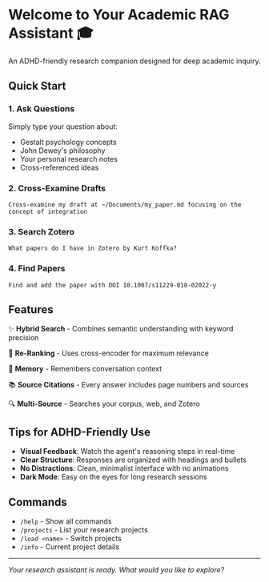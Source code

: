 # Welcome to Your Academic RAG Assistant 🎓

An ADHD-friendly research companion designed for deep academic inquiry.

## Quick Start

### 1. Ask Questions
Simply type your question about:
- Gestalt psychology concepts
- John Dewey's philosophy
- Your personal research notes
- Cross-referenced ideas

### 2. Cross-Examine Drafts
```
Cross-examine my draft at ~/Documents/my_paper.md focusing on the concept of integration
```

### 3. Search Zotero
```
What papers do I have in Zotero by Kurt Koffka?
```

### 4. Find Papers
```
Find and add the paper with DOI 10.1007/s11229-018-02022-y
```

## Features

✨ **Hybrid Search** - Combines semantic understanding with keyword precision

🎯 **Re-Ranking** - Uses cross-encoder for maximum relevance

🧠 **Memory** - Remembers conversation context

📚 **Source Citations** - Every answer includes page numbers and sources

🔍 **Multi-Source** - Searches your corpus, web, and Zotero

## Tips for ADHD-Friendly Use

- **Visual Feedback**: Watch the agent's reasoning steps in real-time
- **Clear Structure**: Responses are organized with headings and bullets
- **No Distractions**: Clean, minimalist interface with no animations
- **Dark Mode**: Easy on the eyes for long research sessions

## Commands

- `/help` - Show all commands
- `/projects` - List your research projects
- `/load <name>` - Switch projects
- `/info` - Current project details

---

*Your research assistant is ready. What would you like to explore?*
